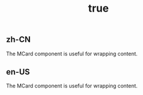 ﻿---
order: 3
title:
  zh-CN: 包含内容
  en-US: ContentWrapping
---

## zh-CN

The MCard component is useful for wrapping content.

## en-US

The MCard component is useful for wrapping content.
